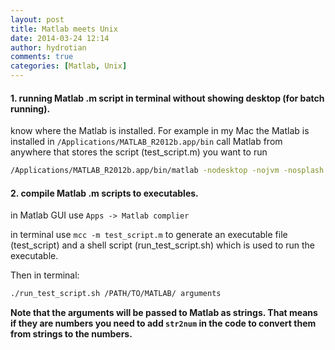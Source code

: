 ```yaml
---
layout: post
title: Matlab meets Unix
date: 2014-03-24 12:14
author: hydrotian
comments: true
categories: [Matlab, Unix]
---
```

#### 1. running Matlab .m script in terminal without showing desktop (for batch running).
know where the Matlab is installed. For example in my Mac the Matlab is installed in
`/Applications/MATLAB_R2012b.app/bin`
call Matlab from anywhere that stores the script (test_script.m) you want to run
```bash
/Applications/MATLAB_R2012b.app/bin/matlab -nodesktop -nojvm -nosplash -r "test_script(arguments)"
```
#### 2. compile Matlab .m scripts to executables.
in Matlab GUI use `Apps -> Matlab complier`

in terminal use `mcc -m test_script.m` to generate an executable file (test_script) and a shell script (run_test_script.sh) which is used to run the executable.

Then in terminal:
```bash
./run_test_script.sh /PATH/TO/MATLAB/ arguments
```
**Note that the arguments will be passed to Matlab as strings. That means if they are numbers you need to add `str2num` in the code to convert them from strings to the numbers.**